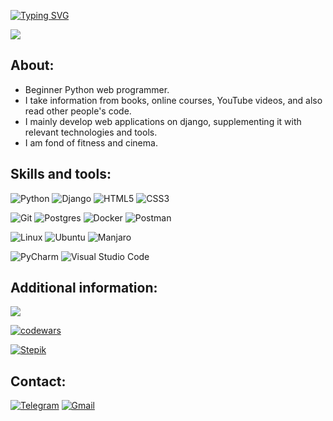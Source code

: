 [![Typing SVG](https://readme-typing-svg.herokuapp.com?color=%2336BCF7&lines=Hi+there,+I'm+Dmitri+🐍)](https://git.io/typing-svg)

![](https://komarev.com/ghpvc/?username=Dmtrgrvnk)

## About:

- Beginner Python web programmer.
- I take information from books, online courses, YouTube videos, and also read other people's code.
- I mainly develop web applications on django, supplementing it with relevant technologies and tools.
- I am fond of fitness and cinema.

## Skills and tools:

![Python](https://img.shields.io/badge/python-3670A0?style=for-the-badge&logo=python&logoColor=ffdd54)
![Django](https://img.shields.io/badge/django-%23092E20.svg?style=for-the-badge&logo=django&logoColor=white)
![HTML5](https://img.shields.io/badge/html5-%23E34F26.svg?style=for-the-badge&logo=html5&logoColor=white)
![CSS3](https://img.shields.io/badge/css3-%231572B6.svg?style=for-the-badge&logo=css3&logoColor=white)

![Git](https://img.shields.io/badge/git-%23F05033.svg?style=for-the-badge&logo=git&logoColor=white)
![Postgres](https://img.shields.io/badge/postgres-%23316192.svg?style=for-the-badge&logo=postgresql&logoColor=white)
![Docker](https://img.shields.io/badge/docker-%230db7ed.svg?style=for-the-badge&logo=docker&logoColor=white)
![Postman](https://img.shields.io/badge/Postman-FF6C37?style=for-the-badge&logo=postman&logoColor=white)



![Linux](https://img.shields.io/badge/Linux-FCC624?style=for-the-badge&logo=linux&logoColor=black)
![Ubuntu](https://img.shields.io/badge/Ubuntu-E95420?style=for-the-badge&logo=ubuntu&logoColor=white)
![Manjaro](https://img.shields.io/badge/Manjaro-35BF5C?style=for-the-badge&logo=Manjaro&logoColor=white)


![PyCharm](https://img.shields.io/badge/pycharm-143?style=for-the-badge&logo=pycharm&logoColor=black&color=black&labelColor=green)
![Visual Studio Code](https://img.shields.io/badge/Visual%20Studio%20Code-0078d7.svg?style=for-the-badge&logo=visual-studio-code&logoColor=white)


## Additional information:

![](https://github-profile-summary-cards.vercel.app/api/cards/stats?username=Dmtrgrvnk&theme=dark)

[![codewars](https://www.codewars.com/users/Dmtrgrvnk/badges/large)](https://www.codewars.com/users/Dmtrgrvnk)

[![Stepik](https://upload.wikimedia.org/wikipedia/commons/thumb/4/42/Stepik_logotype.png/80px-Stepik_logotype.png)](https://stepik.org/users/564934690)



## Contact:


[![Telegram](https://img.shields.io/badge/Dmtrgrvnk-2CA5E0?style=for-the-badge&logo=telegram&logoColor=white)](https://t.me/dmtrgrvnk)
[![Gmail](https://img.shields.io/badge/dmtrgrvnk@gmail.com-D14836?style=for-the-badge&logo=gmail&logoColor=white)](https://mail.google.com/mail/u/0/#inbox?compose=GTvVlcSDZBRDsjfnFJTcZgCQZqrnnnhpHpHbzlQJdFPXrcgjqsMkNGntRCDPkcdJmzFGfbgqzdQSB)

